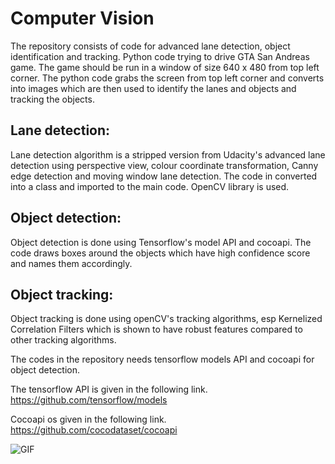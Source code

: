 # Computer Vision
The repository consists of code for advanced lane detection, object identification and tracking. Python code trying to drive GTA San Andreas game. The game should be run in a window of size 640 x 480 from top left corner. The python code grabs the screen from top left corner and converts into images which are then used to identify the lanes and objects and tracking the objects.

## Lane detection:
Lane detection algorithm is a stripped version from Udacity's advanced lane detection using perspective view, colour coordinate transformation, Canny edge detection and moving window lane detection. The code in converted into a class and imported to the main code. OpenCV library is used.

## Object detection:
Object detection is done using Tensorflow's model API and cocoapi. The code draws boxes around the objects which have high confidence score and names them accordingly.

## Object tracking:
Object tracking is done using openCV's tracking algorithms, esp Kernelized Correlation Filters which is shown to have robust features compared to other tracking algorithms.

The codes in the repository needs tensorflow models API and cocoapi for object detection.

The tensorflow API is given in the following link.
https://github.com/tensorflow/models

Cocoapi os given in the following link.
https://github.com/cocodataset/cocoapi

![GIF](https://github.com/pradeeshvishnu/Computer-Vision/blob/master/video_gif.gif)
